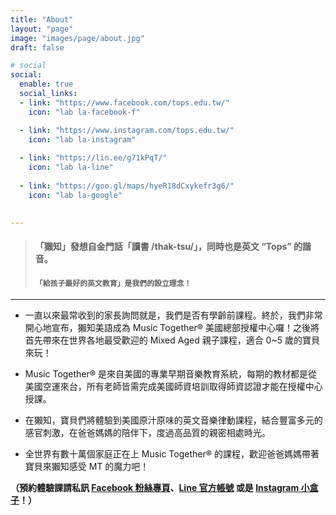 ```yaml
---
title: "About"
layout: "page"
image: "images/page/about.jpg"
draft: false

# social
social:
  enable: true
  social_links:
  - link: "https://www.facebook.com/tops.edu.tw/"
    icon: "lab la-facebook-f"

  - link: "https://www.instagram.com/tops.edu.tw/"
    icon: "lab la-instagram"
    
  - link: "https://lin.ee/g71kPqT/"
    icon: "lab la-line"
    
  - link: "https://goo.gl/maps/hyeR18dCxykefr3g6/"
    icon: "lab la-google"

 
---
```


> #### 「獺知」發想自金門話「讀書 /thak-tsu/」，同時也是英文 “Tops” 的諧音。
> #### `「給孩子最好的英文教育」是我們的設立理念！`

---
* 一直以來最常收到的家長詢問就是，我們是否有學齡前課程。終於，我們非常開心地宣布，獺知美語成為 Music Together® 美國總部授權中心囉！之後將首先帶來在世界各地最受歡迎的 Mixed Aged 親子課程，適合 0~5 歲的寶貝來玩！

* Music Together® 是來自美國的專業早期音樂教育系統，每期的教材都是從美國空運來台，所有老師皆需完成美國師資培訓取得師資認證才能在授權中心授課。

* 在獺知，寶貝們將體驗到美國原汁原味的英文音樂律動課程，結合豐富多元的感官刺激，在爸爸媽媽的陪伴下，度過高品質的親密相處時光。

* 全世界有數十萬個家庭正在上 Music Together® 的課程，歡迎爸爸媽媽帶著寶貝來獺知感受 MT 的魔力吧！


**（預約體驗課請私訊 [Facebook 粉絲專頁](https://www.facebook.com/tops.edu.tw/)、[Line 官方帳號](https://lin.ee/g71kPqT/) 或是 [Instagram 小盒子](https://www.instagram.com/tops.edu.tw/)！）**